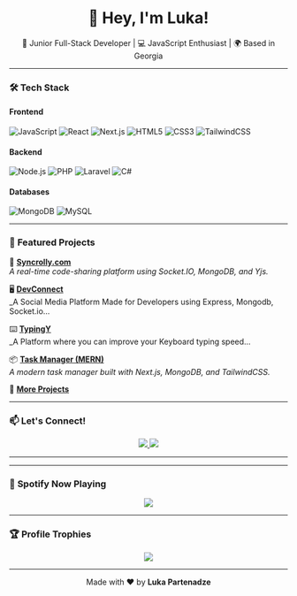 <!-- Professional GitHub Profile README by Luka Partenadze -->
<h1 align="center">👋 Hey, I'm Luka!</h1>
<p align="center">
  🚀 Junior Full-Stack Developer | 💻 JavaScript Enthusiast | 🌍 Based in Georgia
</p>

---

### 🛠 **Tech Stack**
#### **Frontend**
![JavaScript](https://img.shields.io/badge/JavaScript-F7DF1E?style=for-the-badge&logo=javascript&logoColor=black)
![React](https://img.shields.io/badge/React-20232A?style=for-the-badge&logo=react&logoColor=61DAFB)
![Next.js](https://img.shields.io/badge/Next.js-000000?style=for-the-badge&logo=next.js&logoColor=white)
![HTML5](https://img.shields.io/badge/HTML5-E34F26?style=for-the-badge&logo=html5&logoColor=white)
![CSS3](https://img.shields.io/badge/CSS3-1572B6?style=for-the-badge&logo=css3&logoColor=white)
![TailwindCSS](https://img.shields.io/badge/TailwindCSS-38B2AC?style=for-the-badge&logo=tailwind-css&logoColor=white)

#### **Backend**
![Node.js](https://img.shields.io/badge/Node.js-339933?style=for-the-badge&logo=node.js&logoColor=white)
![PHP](https://img.shields.io/badge/PHP-777BB4?style=for-the-badge&logo=php&logoColor=white)
![Laravel](https://img.shields.io/badge/Laravel-FF2D20?style=for-the-badge&logo=laravel&logoColor=white)
![C#](https://img.shields.io/badge/C%23-239120?style=for-the-badge&logo=c-sharp&logoColor=white)

#### **Databases**
![MongoDB](https://img.shields.io/badge/MongoDB-4EA94B?style=for-the-badge&logo=mongodb&logoColor=white)
![MySQL](https://img.shields.io/badge/MySQL-4479A1?style=for-the-badge&logo=mysql&logoColor=white)

---

### 📌 **Featured Projects**
🚀 **[Syncrolly.com](https://github.com/SetFodi/syncrolly)**  
_A real-time code-sharing platform using Socket.IO, MongoDB, and Yjs._

🖥️ **[DevConnect](https://github.com/SetFodi/devconnect)**  
_A Social Media Platform Made for Developers using Express, Mongodb, Socket.io...

⌨️ **[TypingY](https://github.com/SetFodi/typingy)**  
_A Platform where you can improve your Keyboard typing speed...

📦 **[Task Manager (MERN)](https://github.com/SetFodi/task-manager)**  
_A modern task manager built with Next.js, MongoDB, and TailwindCSS._

🔗 **[More Projects](https://github.com/SetFodi?tab=repositories)**  

---

### 📫 **Let's Connect!**
<p align="center">
  <a href="https://www.linkedin.com/in/https://www.linkedin.com/in/luka-partenadze-394675348/?trk=opento_sprofile_details/" target="_blank">
    <img src="https://img.shields.io/badge/LinkedIn-0A66C2?style=for-the-badge&logo=linkedin&logoColor=white" />
  </a>
  <a href="mailto:lukafartenadze2004@gmail.com">
    <img src="https://img.shields.io/badge/Email-D14836?style=for-the-badge&logo=gmail&logoColor=white" />
  </a>
</p>

---

---

### 🎵 **Spotify Now Playing**
<p align="center">
  <img src="https://spotify-github-profile.vercel.app/api/view?uid=fuzyssostmoywujz7addjxocb&cover_image=true&theme=novatorem&show_offline=true&background_color=121212&interchange=true&bar_color=53b14f&bar_color_cover=true" />
</p>

---

### 🏆 **Profile Trophies**
<p align="center">
  <img src="https://github-profile-trophy.vercel.app/?username=SetFodi&theme=radical&no-frame=true&margin-w=15" />
</p>

---

<p align="center">
  Made with ❤️ by <b>Luka Partenadze</b>
</p>
